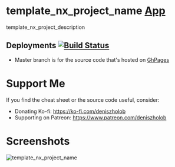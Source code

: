 # template_nx_project_name [App](https://deniszholob.github.io/template-nx-project/)

template_nx_project_description

## Deployments [![Build Status](https://github.com/deniszholob/template-nx-project/actions/workflows/main.yml/badge.svg)](https://github.com/deniszholob/template-nx-project/actions/workflows/main.yml)

- Master branch is for the source code that's hosted on
  [GhPages](https://deniszholob.github.io/template-nx-project/)

# Support Me

If you find the cheat sheet or the source code useful, consider:

- Donating Ko-fi: https://ko-fi.com/deniszholob
- Supporting on Patreon: https://www.patreon.com/deniszholob

# Screenshots

![template_nx_project_name](global/assets/screenshots/screenshot_1920x1280.png)
